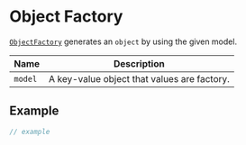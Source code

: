 # Object Factory

[`ObjectFactory`](object-factory.md) generates an `object` by using the given model.

| Name    | Description                                 |
| ------- | ------------------------------------------- |
| `model` | A key-value object that values are factory. |

## Example

```typescript
// example
```
